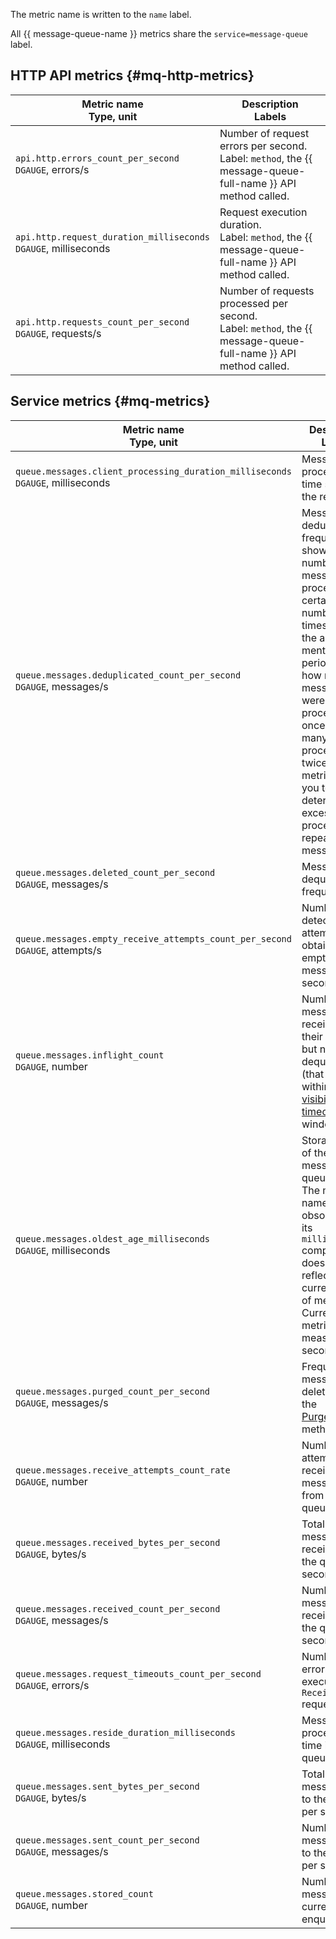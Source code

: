 The metric name is written to the `name` label.

All {{ message-queue-name }} metrics share the `service=message-queue` label.

## HTTP API metrics {#mq-http-metrics}

| Metric name<br>Type, unit | Description<br>Labels |
| --- | --- |
| `api.http.errors_count_per_second`<br>`DGAUGE`, errors/s | Number of request errors per second.<br>Label: `method`, the {{ message-queue-full-name }} API method called. |
| `api.http.request_duration_milliseconds`<br>`DGAUGE`, milliseconds | Request execution duration.<br>Label: `method`, the {{ message-queue-full-name }} API method called. |
| `api.http.requests_count_per_second`<br>`DGAUGE`, requests/s | Number of requests processed per second.<br>Label: `method`, the {{ message-queue-full-name }} API method called. |

## Service metrics {#mq-metrics}

| Metric name<br>Type, unit | Description<br>Labels |
| --- | --- |
| `queue.messages.client_processing_duration_milliseconds`<br>`DGAUGE`, milliseconds | Message processing time spent by the recipient. |
| `queue.messages.deduplicated_count_per_second`<br>`DGAUGE`, messages/s | Message deduplication frequency shows the number of messages processed a certain number of times during the above-mentioned period, e.g. how many messages were processed once, how many were processed twice, etc. This metric allows you to determine excessive processing of repeating messages. |
| `queue.messages.deleted_count_per_second`<br>`DGAUGE`, messages/s | Message dequeuing frequency. |
| `queue.messages.empty_receive_attempts_count_per_second`<br>`DGAUGE`, attempts/s | Number of detected attempts to obtain an empty message per second. |
| `queue.messages.inflight_count`<br>`DGAUGE`, number | Number of messages received by their recipients but not dequeued (that are still within the [visibility timeout](../../../message-queue/concepts/visibility-timeout.md) window). |
| `queue.messages.oldest_age_milliseconds`<br>`DGAUGE`, milliseconds | Storage time of the earliest message in the queue.<br>The metric name is obsolete and its `milliseconds` component does not reflect the current units of measure. Currently, the metric is measured in seconds (`s`). |
| `queue.messages.purged_count_per_second`<br>`DGAUGE`, messages/s | Frequency of message deletion using the [PurgeQueue](../../../message-queue/api-ref/queue/PurgeQueue) method. |
| `queue.messages.receive_attempts_count_rate`<br>`DGAUGE`, number | Number of attempts to receive messages from the queue. |
| `queue.messages.received_bytes_per_second`<br>`DGAUGE`, bytes/s | Total size of messages received from the queue per second. |
| `queue.messages.received_count_per_second`<br>`DGAUGE`, messages/s | Number of messages received from the queue per second. |
| `queue.messages.request_timeouts_count_per_second`<br>`DGAUGE`, errors/s | Number of errors when executing the `ReceiveMessage` requests. |
| `queue.messages.reside_duration_milliseconds`<br>`DGAUGE`, milliseconds | Message processing time in the queue. |
| `queue.messages.sent_bytes_per_second`<br>`DGAUGE`, bytes/s | Total size of messages sent to the queue per second. |
| `queue.messages.sent_count_per_second`<br>`DGAUGE`, messages/s | Number of messages sent to the queue per second. |
| `queue.messages.stored_count`<br>`DGAUGE`, number | Number of messages currently enqueued. |
